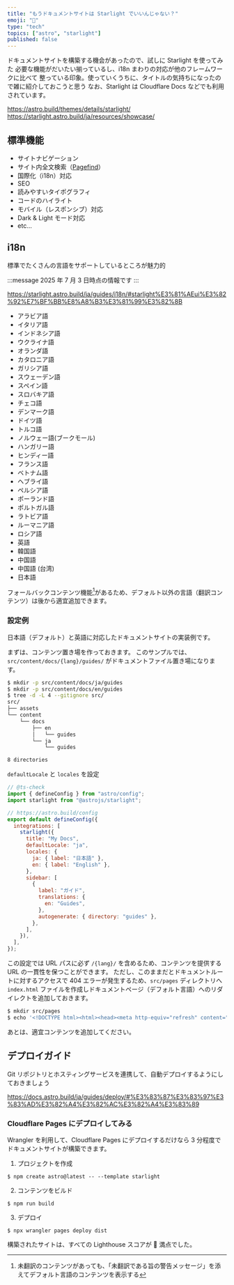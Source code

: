```yaml
---
title: "もうドキュメントサイトは Starlight でいいんじゃない？"
emoji: "🌟"
type: "tech"
topics: ["astro", "starlight"]
published: false
---
```


ドキュメントサイトを構築する機会があったので、試しに Starlight を使ってみた
必要な機能がだいたい揃っているし、i18n まわりの対応が他のフレームワークに比べて
整っている印象。使っていくうちに、タイトルの気持ちになったので雑に紹介しておこうと思う
なお、Starlight は Cloudflare Docs などでも利用されています。

https://astro.build/themes/details/starlight/
https://starlight.astro.build/ja/resources/showcase/

## 標準機能

- サイトナビゲーション
- サイト内全文検索（[Pagefind](https://pagefind.app/)）
- 国際化（i18n）対応
- SEO
- 読みやすいタイポグラフィ
- コードのハイライト
- モバイル（レスポンシブ）対応
- Dark & Light モード対応
- etc...

## i18n

標準でたくさんの言語をサポートしているところが魅力的

:::message
2025 年 7 月 3 日時点の情報です
:::

https://starlight.astro.build/ja/guides/i18n/#starlight%E3%81%AEui%E3%82%92%E7%BF%BB%E8%A8%B3%E3%81%99%E3%82%8B

- アラビア語
- イタリア語
- インドネシア語
- ウクライナ語
- オランダ語
- カタロニア語
- ガリシア語
- スウェーデン語
- スペイン語
- スロバキア語
- チェコ語
- デンマーク語
- ドイツ語
- トルコ語
- ノルウェー語(ブークモール)
- ハンガリー語
- ヒンディー語
- フランス語
- ベトナム語
- ヘブライ語
- ペルシア語
- ポーランド語
- ポルトガル語
- ラトビア語
- ルーマニア語
- ロシア語
- 英語
- 韓国語
- 中国語
- 中国語 (台湾)
- 日本語

フォールバックコンテンツ機能[^1]があるため、デフォルト以外の言語（翻訳コンテンツ）は後から適宜追加できます。

[^1]: 未翻訳のコンテンツがあっても、「未翻訳である旨の警告メッセージ」を添えてデフォルト言語のコンテンツを表示する

### 設定例

日本語（デフォルト）と英語に対応したドキュメントサイトの実装例です。

まずは、コンテンツ置き場を作っておきます。
このサンプルでは、`src/content/docs/{lang}/guides/` がドキュメントファイル置き場になります。

```sh
$ mkdir -p src/content/docs/ja/guides
$ mkdir -p src/content/docs/en/guides
$ tree -d -L 4 --gitignore src/
src/
├── assets
└── content
    └── docs
        ├── en
        │   └── guides
        └── ja
            └── guides

8 directories
```

`defaultLocale` と `locales` を設定

```js:astro.config.mjs
// @ts-check
import { defineConfig } from "astro/config";
import starlight from "@astrojs/starlight";

// https://astro.build/config
export default defineConfig({
  integrations: [
    starlight({
      title: "My Docs",
      defaultLocale: "ja",
      locales: {
        ja: { label: "日本語" },
        en: { label: "English" },
      },
      sidebar: [
        {
          label: "ガイド",
          translations: {
            en: "Guides",
          },
          autogenerate: { directory: "guides" },
        },
      ],
    }),
  ],
});
```

この設定では URL パスに必ず `/{lang}/` を含めるため、コンテンツを提供する URL の一貫性を保つことができます。
ただし、このままだとドキュメントルートに対するアクセスで 404 エラーが発生するため、`src/pages` ディレクトリへ
`index.html` ファイルを作成しドキュメントページ（デフォルト言語）へのリダイレクトを追加しておきます。

```sh
$ mkdir src/pages
$ echo '<!DOCTYPE html><html><head><meta http-equiv="refresh" content="0;url=/ja/"></head></html>' > src/pages/index.html
```

あとは、適宜コンテンツを追加してください。

## デプロイガイド

Git リポジトリとホスティングサービスを連携して、自動デプロイするようにしておきましょう

https://docs.astro.build/ja/guides/deploy/#%E3%83%87%E3%83%97%E3%83%AD%E3%82%A4%E3%82%AC%E3%82%A4%E3%83%89

### Cloudflare Pages にデプロイしてみる

Wrangler を利用して、Cloudflare Pages にデプロイするだけなら
3 分程度でドキュメントサイトが構築できます。

1. プロジェクトを作成

```
$ npm create astro@latest -- --template starlight
```

2. コンテンツをビルド

```
$ npm run build
```

3. デプロイ

```
$ npx wrangler pages deploy dist
```

構築されたサイトは、すべての Lighthouse スコアが 💯 満点でした。
